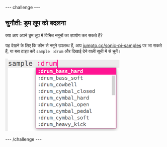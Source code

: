 \--- challenge \---

## चुनौती: ड्रम लूप को बदलना

क्या आप अपने ड्रम लूप में विभिन्न नमूनों का उपयोग कर सकते हैं?

यह देखने के लिए कि कौन से नमूने उपलब्ध हैं, आप [jumpto.cc/sonic-pi-samples](http://jumpto.cc/sonic-pi-samples) पर जा सकते हैं, या बस टाइप करें `sample :drum` और दिखाई देने वाली सूची में से चुनें।

![स्क्रीनशॉट](images/dj-drum-challenge.png)

\--- /challenge \---